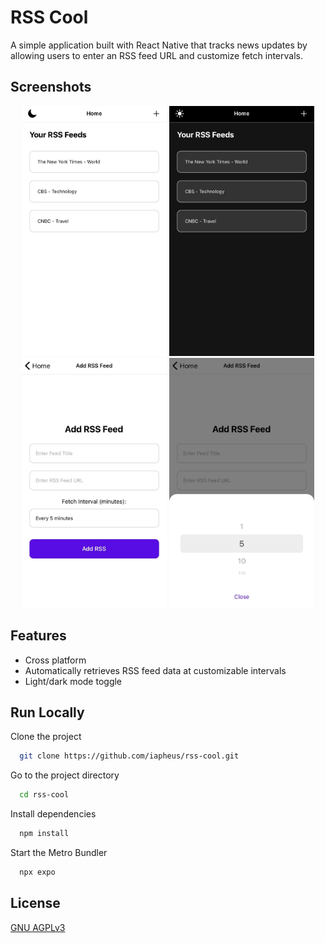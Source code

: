 
# RSS Cool

A simple application built with React Native that tracks news updates by allowing users to enter an RSS feed URL and customize fetch intervals.


## Screenshots

<p align="center">
  <img src="https://github.com/iapheus/rss-cool/blob/main/image/rssCool1.jpg" height="400" style="display:inline-block;"/>
  <img src="https://github.com/iapheus/rss-cool/blob/main/image/rssCool2.jpg" height="400" style="display:inline-block;"/>
  <img src="https://github.com/iapheus/rss-cool/blob/main/image/rssCool3.jpg" height="400" style="display:inline-block;"/>
  <img src="https://github.com/iapheus/rss-cool/blob/main/image/rssCool4.jpg" height="400" style="display:inline-block;"/>
</p>


## Features

- Cross platform
- Automatically retrieves RSS feed data at customizable intervals
- Light/dark mode toggle


## Run Locally

Clone the project

```bash
  git clone https://github.com/iapheus/rss-cool.git
```

Go to the project directory

```bash
  cd rss-cool
```

Install dependencies

```bash
  npm install
```

Start the Metro Bundler

```bash
  npx expo
```


## License

[GNU AGPLv3](https://choosealicense.com/licenses/agpl-3.0/)
